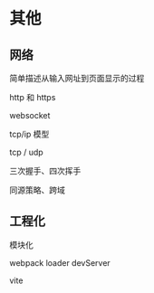 # 其他

## 网络

简单描述从输入网址到页面显示的过程

http 和 https

websocket

tcp/ip 模型

tcp / udp

三次握手、四次挥手

同源策略、跨域

## 工程化

模块化

webpack
  loader
  devServer

vite
